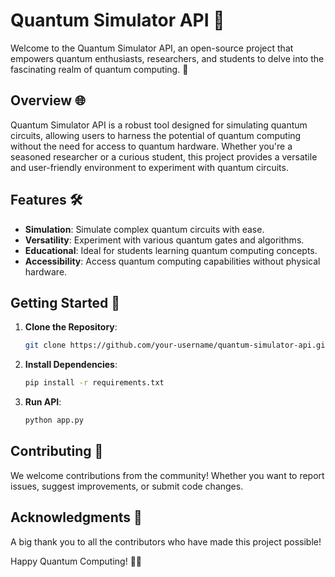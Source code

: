 # Quantum Simulator API 🌌

Welcome to the Quantum Simulator API, an open-source project that empowers quantum enthusiasts, researchers, and students to delve into the fascinating realm of quantum computing. 🚀

## Overview 🌐

Quantum Simulator API is a robust tool designed for simulating quantum circuits, allowing users to harness the potential of quantum computing without the need for access to quantum hardware. Whether you're a seasoned researcher or a curious student, this project provides a versatile and user-friendly environment to experiment with quantum circuits.

## Features 🛠️

- **Simulation**: Simulate complex quantum circuits with ease.
- **Versatility**: Experiment with various quantum gates and algorithms.
- **Educational**: Ideal for students learning quantum computing concepts.
- **Accessibility**: Access quantum computing capabilities without physical hardware.

## Getting Started 🚦

1. **Clone the Repository**:
   ```bash
   git clone https://github.com/your-username/quantum-simulator-api.git
   ```
2. **Install Dependencies**:
    ```bash
    pip install -r requirements.txt
    ```
3. **Run API**:
    ```bash
    python app.py
    ```
## Contributing 🤝
We welcome contributions from the community! Whether you want to report issues, suggest improvements, or submit code changes.

## Acknowledgments 🙌
A big thank you to all the contributors who have made this project possible!

Happy Quantum Computing! 🌈✨